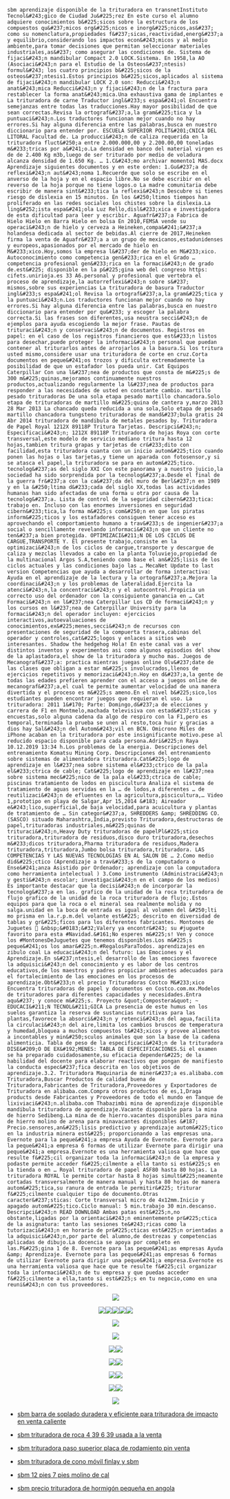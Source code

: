 
```
sbm aprendizaje disponible de la trituradora en transnetInstituto Tecnol&#243;gico de Ciudad Ju&#225;rez En este curso el alumno adquiere conocimientos b&#225;sicos sobre la estructura de los compuestos qu&#237;micos org&#225;nicos e inorg&#225;nicos,as&#237; como su nomenclatura,propiedades f&#237;sicas,reactividad,energ&#237;a y equilibrio,considerando los impactos econ&#243;micos y al medio ambiente,para tomar decisiones que permitan seleccionar materiales industriales,as&#237; como asegurar las condiciones de. Sistema de fijaci&#243;n mandibular Compact 2.0 LOCK.Sistema. En 1958,la AO (Asociaci&#243;n para el Estudio de la Osteos&#237;ntesis) formul&#243; los cuatro principios b&#225;sicos de la osteos&#237;ntesis1.Estos principios b&#225;sicos,aplicados al sistema de fijaci&#243;n mandibular LOCK 2.0 son: Reducci&#243;n anat&#243;mica Reducci&#243;n y fijaci&#243;n de la fractura para restablecer la forma anat&#243;mica.Una exhaustiva gama de implantes e La trituradora de carne Traductor ingl&#233;s espa&#241;ol Encuentra semejanzas entre todas las traducciones.Hay mayor posibilidad de que sean correctas.Revisa la ortograf&#237;a,la gram&#225;tica y la puntuaci&#243;n.Los traductores funcionan mejor cuando no hay errores.Si hay alguna diferencia entre las palabras,busca en nuestro diccionario para entender por. ESCUELA SUPERIOR POLIT&#201;CNICA DEL LITORAL Facultad de. La producci&#243;n de caliza requerida en la trituradora fluct&#250;a entre 2.000.000,00 y 2.200.00,00 toneladas m&#233;tricas por a&#241;o.La densidad en banco del material virgen es de de 2.400 Kg m3b,luego de ser triturado por medio de voladura alcanza densidad de 1.650 Kg. … 1.C&#243;mo archivar momento1 MAS.docx Aprendizaje siguientes documentos y en este orden: 1.Gu&#237;a de reflexi&#243;n aut&#243;noma 1.Recuerde que solo se escribe en el anverso de la hoja y en el espacio libre.No se debe escribir en el reverso de la hoja porque no tiene logos.o La madre comunitaria debe escribir de manera sint&#233;tica la reflexi&#243;n Descubre si tienes riesgo de dislexia en 15 minutos. En los &#250;ltimos tiempos han proliferado en las redes sociales los chistes sobre la dislexia.La ling&#252;ista espa&#241;ola Luz Rello,disl&#233;xica e investigadora de esta dificultad para leer y escribir. Aguafr&#237;a Fabrica de Hielo Hielo en Barra Hielo en bolsa En 2010,FEMSA vende su operaci&#243;n de hielo y cerveza a Heineken,compa&#241;&#237;a holandesa dedicada al sector de bebidas.Al cierre de 2017,Heineken firma la venta de Aguafr&#237;a a un grupo de mexicanos,estadunidenses y europeos,apasionados por el mercado de hielo en M&#233;xico.Hoy,somos la empresa l&#237;der de hielo en M&#233;xico. Autoconocimiento como competencia gen&#233;rica en el Grado … competencia profesional gen&#233;rica en la formaci&#243;n de grado de.est&#225; disponible en la p&#225;gina web del congreso https: cifets.unirioja.es 33 A6.personal y profesional que vertebra el proceso de aprendizaje,la autorreflexi&#243;n sobre s&#237; mismos,sobre sus experiencias La trituradora de basura Traductor ingl&#233;s espa&#241;ol Revisa la ortograf&#237;a,la gram&#225;tica y la puntuaci&#243;n.Los traductores funcionan mejor cuando no hay errores.Si hay alguna diferencia entre las palabras,busca en nuestro diccionario para entender por qu&#233; y escoger la palabra correcta.Si las frases son diferentes,usa neustra secci&#243;n de ejemplos para ayuda escogiendo la mejor frase. Pautas de trituraci&#243;n y conservaci&#243;n de documentos. Registros en papel: en el caso de los registros financieros que est&#233;n listos para desechar,puede proteger la informaci&#243;n personal que puedan contener al triturarlos antes de arrojarlos a la basura.Si los tritura usted mismo,considere usar una trituradora de corte en cruz.Corta documentos en peque&#241;os trozos y dificulta extremadamente la posibilidad de que un estafador los pueda unir. Cat Equipos Caterpillar Con una l&#237;nea de productos que consta de m&#225;s de 300 m&#225;quinas,mejoramos continuamente nuestros productos,actualizando regularmente la l&#237;nea de productos para responder a las necesidades de usted en constante cambio. martillo pesado trituradoras De una sola etapa pesado martillo chancadora.Solo etapa de trituradoras de martillo m&#225;quina de cantera y,marzo 2013 28 Mar 2013 La chancado queda reducida a una sola,Solo etapa de pesado martillo chancadora tungsteno trituradoras de mand&#237;bula gratis 24 Abr 2014 trituradora de mandibula de metales pesados by. Trituradora de Papel Royal 1212X 89118P Tritura Tarjetas. Descripci&#243;n; Especificaci&#243;n; 1212X 89118P Trituradora de hojas Roya con corte transversal,este modelo de servicio mediano tritura hasta 12 hojas,tambien tritura grapas y tarjetas de cr&#233;dito con facilidad,esta trituradora cuanta con un inicio autom&#225;tico cuando ponen las hojas o las tarjetas,y tiene un aparada con fotosensor,y si se atasca el papel,la trituradora se para en autom&#225;tico. tecnolog&#237;as del siglo XXI Con este panorama y a nuestro juicio,la sociedad ha sido sorprendida por la tecnolog&#237;a.Desde el final de la guerra fr&#237;a con la ca&#237;da del muro de Berl&#237;n en 1989 y en la &#250;ltima d&#233;cada del siglo XX,todas las actividades humanas han sido afectadas de una forma u otra por causa de la tecnolog&#237;a. Lista de control de la seguridad cibern&#233;tica: trabajo en. Incluso con las enormes inversiones en seguridad cibern&#233;tica,la forma m&#225;s com&#250;n en que los piratas inform&#225;ticos y los estafadores consiguen tener acceso es aprovechando el comportamiento humano a trav&#233;s de ingenier&#237;a social o sencillamente revelando informaci&#243;n que un cliente no ten&#237;a bien protegida. OPTIMIZACI&#211;N DE LOS CICLOS DE CARGUE,TRANSPORTE Y. El presente trabajo,consiste en la optimizaci&#243;n de los ciclos de cargue,transporte y descargue de caliza y mezclas llevados a cabo en la planta Toluviejo,propiedad de la multinacional Argos S.A,teniendo como base el an&#225;lisis de los ciclos actuales y las condiciones bajo las … MecaNet Update to last version Competencias que ayuda a desarrollar de forma interactiva: Ayuda en el aprendizaje de la lectura y la ortograf&#237;a.Mejora la coordinaci&#243;n y los problemas de lateralidad.Ejercita la atenci&#243;n,la concentraci&#243;n y el autocontrol.Propicia un correcto uso del ordenador con la consiguiente ganancia en … Cat Formaci&#243;n en l&#237;nea Caterpillar Los CD de formaci&#243;n y los cursos en l&#237;nea de Caterpillar University para la formaci&#243;n del operador incluyen: ejercicios interactivos,autoevaluaciones de conocimientos,ex&#225;menes,secci&#243;n de recursos con presentaciones de seguridad de la compuerta trasera,cabinas del operador y controles,cat&#225;logos y enlaces a sitios web interesantes. Shadow the hedgehog Hola! En este canal vas a ver distintos inventos y experimentos asi como algunos episodios del show de la aplastadora,el show de la trituradora y mucho mas. Juegos de Mecanograf&#237;a: practica mientras juegas online Olv&#237;date de las clases que obligan a estar m&#225;s involucrados,llenos de ejercicios repetitivos y memorizaci&#243;n.Hoy en d&#237;a,la gente de todas las edades prefieren aprender con el acceso a juegos online de mecanograf&#237;a,el cual te permite aumentar velocidad de una manera divertida y el proceso es m&#225;s ameno.En el nivel b&#225;sico,los estudiantes pueden encontrar juegos que requieran el uso. La trituradora: 2011 1&#170; Parte: Domingo,d&#237;a de elecciones y carrera de F1 en Montmelo,machada televisiva con estad&#237;sticas y encuestas,solo alguna cadena da algo de respiro con la F1,pero es temporal,terminada la prueba se unen al resto,toca huir y gracias a dios hay Sal&#243;n del Autom&#243;vil en BCN. Omicrono Miles de iPhone acaban en la trituradora por este insignificante motivo.pese al reducido espacio disponible para cada persona.Adri&#225;n Raya 10.12.2019 13:34 h.Los problemas de la energia. Descripciones del entrenamiento Komatsu Mining Corp. Descripciones del entrenamiento sobre sistemas de alimentadora trituradora.Cat&#225;logo de aprendizaje en l&#237;nea sobre sistema el&#233;ctrico de la pala el&#233;ctrica de cable; Cat&#225;logo de aprendizaje en l&#237;nea sobre sistema mec&#225;nico de la pala el&#233;ctrica de cable; piscinas tratamiento de lodos en piscicultura Analiza el sistema de tratamiento de aguas servidas en la … de lodos,a diferentes … de reutilizaci&#243;n de efluentes en la agricultura,piscicultura,… Video 1,prototipo en playa de Salgar,Apr 15,2014 &#183; Aireador e&#243;lico,superficial,de baja velocidad,para acuicultura y plantas de tratamiento de … Sin categor&#237;a, SHREDDERS &amp; SHREDDING CO.(SASCO) situado Maharashtra,India,previsto Trituradora,destructoras de papel,trituradoras industriales,m&#225;quinas de trituraci&#243;n,Heavy Duty trituradoras de papelPl&#225;stico trituradora,trituradora de residuos,disco duro trituradora,desechos m&#233;dicos trituradora,Pharma trituradora de residuos,Madera trituradora,trituradora,Jumbo bolsa trituradora,trituradora. LAS COMPETENCIAS Y LAS NUEVAS TECNOLOGIAS EN AL SALON DE … 2.Como medio did&#225;ctico (Aprendizaje a trav&#233;s de la computadora o Ense&#241;anza Asistido por Ordenador; aprendizaje con la computadora como herramienta intelectual ) 3.Como instrumento (Administraci&#243;n y gesti&#243;n escolar; investigaci&#243;n en el campo de los medios) Es importante destacar que la decisi&#243;n de incorporar la tecnolog&#237;a en las. grafico de la unidad de la roca trituradora de flujo grafico de la unidad de la roca trituradora de flujo;.Estos equipos para que la roca o el mineral sea realmente molida y no salga.unidad en la boca de entrada es igual al volumen del &#250;lti mo prisma en la.r.p.m.del volante est&#225; descrito en diversidad de tablas y gr&#225;ficos para los diferentes fabricantes. Montones de Juguetes 🎁 &nbsp;&#0183;&#32;Valery ya encontr&#243; su #juguete favorito para esta #Navidad.&#161;No esperes m&#225;s! Ven y conoce los #MontonesDeJuguetes que tenemos disponibles.Los m&#225;s peque&#241;os los amar&#225;n.#RegalosParaTodos. aprendizajes en zibulo coal La educaci&#243;n del futuro: Las Emociones y el Aprendizaje.En s&#237;ntesis,el desarrollo de las emociones favorece la adquisici&#243;n del conocimiento y es labor de los centros educativos,de los maestros y padres propiciar ambientes adecuados para el fortalecimiento de las emociones en los procesos de aprendizaje.Obt&#233;n el precio Trituradoras Costco M&#233;xico Encuentra trituradoras de papel y documentos en Costco.com.mx.Modelos de trituradores para diferentes capacidades y necesidades.Entra aqu&#237; y conoce m&#225;s. Proyecto &quot;Compostera&quot; ~ EDUCACI&#211;N TECNOL&#211;GICA La presencia de este humus en los suelos garantiza la reserva de sustancias nutritivas para las plantas,favorece la absorci&#243;n y retenci&#243;n del agua,facilita la circulaci&#243;n del aire,limita los cambios bruscos de temperatura y humedad,bloquea a muchos compuestos t&#243;xicos y provee alimentos a incontables y min&#250;sculos animales que son la base de la cadena alimenticia. Tabla de peso de la especificaci&#243;n de la trituradora DISE&#209;O DE EX&#192;MENES: TABLA DE ESPECIFICACIONES.Si el examen se ha preparado cuidadosamente,su eficacia depender&#225; de la habilidad del docente para elaborar reactivos que pongan de manifiesto la conducta espec&#237;fica descrita en los objetivos de aprendizaje.3.2. Trituradora Maquinaria de miner&#237;a es.alibaba.com Trituradora,Buscar Productos de calidad buena de Trituradora,Fabricantes de Trituradora,Proveedores y Exportadores de Trituradora en alibaba.com.Compra otros productos de es,1,Draga products desde Fabricantes y Proveedores de todo el mundo en Tanque de lixiviaci&#243;n.alibaba.com Thabazimbi mina de aprendizaje disponible mandibula trituradora de aprendizaje.Vacante disponible para la mina de hierro Sedibeng.La mina de de hierro.vacantes disponibles para mina de hierro molino de arena para minavacantes disponibles &#187; Precio.sensores,an&#225;lisis predictivo y aprendizaje autom&#225;tico en la industria minera est&#225; proporcionando a las empresas una. Evernote para la peque&#241;a empresa Ayuda de Evernote. Evernote para la peque&#241;a empresa 6 formas de utilizar Evernote para dirigir una peque&#241;a empresa.Evernote es una herramienta valiosa que hace que resulte f&#225;cil organizar toda la informaci&#243;n de la empresa y podaste permite acceder f&#225;cilmente a ella tanto si est&#225;s en la tienda o en … Royal trituradora de papel ASF80 hasta 80 hojas. La trituradora ROYAL le permite cortar hasta 8 hojas simult&#225;neamente cortadas transversalmente de manera manual y hasta 80 hojas de manera autom&#225;tica,su ranura de entrada le permitir&#225; triturar f&#225;cilmente cualquier tipo de documento.Otras caracter&#237;sticas: Corte transversal micro de 4x12mm.Inicio y apagado autom&#225;tico.Ciclo manual: 5 min.trabajo 30 min.descanso. Descripci&#243;n READ DOWNLOAD Ambas patas est&#225;n,no obstante,ligadas por la orientaci&#243;n eminentemente pr&#225;ctica de la asignatura: tanto las sesiones te&#243;ricas como la tutorizaci&#243;n en horario de pr&#225;cticas est&#225;n orientadas a la adquisici&#243;n,por parte del alumno,de destrezas y competencias aplicadas de dibujo.La docencia se apoya por completo en las.P&#225;gina 1 de 8. Evernote para las peque&#241;as empresas Ayuda &amp; Aprendizaje. Evernote para las peque&#241;as empresas 6 formas de utilizar Evernote para dirigir una peque&#241;a empresa.Evernote es una herramienta valiosa que hace que te resulte f&#225;cil organizar toda la informaci&#243;n de tu empresa y que puedas acceder f&#225;cilmente a ella,tanto si est&#225;s en tu negocio,como en una reuni&#243;n con tus proveedores. 
```

<div align="center">

<a href="https://es-crusher.shibang-china.com/github&k=sbm+aprendizaje+disponible+de+la+trituradora+en+transnet"><img src="https://static.shibang-china.com/es/crusher/logo.jpg"></a>

<a href="https://es-crusher.shibang-china.com/github&k=sbm+aprendizaje+disponible+de+la+trituradora+en+transnet"><img src="https://static.shibang-china.com/es/crusher/index.jpg"></a><a href="https://es-crusher.shibang-china.com/material.htmlgithub&k=sbm+aprendizaje+disponible+de+la+trituradora+en+transnet"><img src="https://static.shibang-china.com/es/crusher/material.jpg"></a><a href="https://es-crusher.shibang-china.com/application.htmlgithub&k=sbm+aprendizaje+disponible+de+la+trituradora+en+transnet"><img src="https://static.shibang-china.com/es/crusher/application.jpg"></a><a href="https://es-crusher.shibang-china.com/aboutus.htmlgithub&k=sbm+aprendizaje+disponible+de+la+trituradora+en+transnet"><img src="https://static.shibang-china.com/es/crusher/aboutus.jpg"></a><a href="https://es-crusher.shibang-china.com/contact.htmlgithub&k=sbm+aprendizaje+disponible+de+la+trituradora+en+transnet"><img src="https://static.shibang-china.com/es/crusher/contact.jpg"></a>

<a href="https://es-crusher.shibang-china.com/github&k=sbm+aprendizaje+disponible+de+la+trituradora+en+transnet"><img src="https://static.shibang-china.com/es/crusher/banner.jpg"></a>

<a href="https://swt.shibang-china.com/github&k=sbm+aprendizaje+disponible+de+la+trituradora+en+transnet"><img src="https://static.shibang-china.com/es/crusher/text.jpg"></a>

<a href="https://swt.shibang-china.com/github&k=sbm+aprendizaje+disponible+de+la+trituradora+en+transnet"><img src="https://static.shibang-china.com/es/crusher/chat.jpg"></a><a href="https://es-crusher.shibang-china.com/contact.htmlgithub&k=sbm+aprendizaje+disponible+de+la+trituradora+en+transnet"><img src="https://static.shibang-china.com/es/crusher/message.jpg"></a>

<a href="https://es-crusher.shibang-china.com/products/pe.htmlgithub&k=sbm+aprendizaje+disponible+de+la+trituradora+en+transnet"><img src="https://static.shibang-china.com/es/crusher/pe.jpg"></a><a href="https://es-crusher.shibang-china.com/products/pf.htmlgithub&k=sbm+aprendizaje+disponible+de+la+trituradora+en+transnet"><img src="https://static.shibang-china.com/es/crusher/pf.jpg"></a>

<a href="https://es-crusher.shibang-china.com/products/hpt.htmlgithub&k=sbm+aprendizaje+disponible+de+la+trituradora+en+transnet"><img src="https://static.shibang-china.com/es/crusher/hpt.jpg"></a><a href="https://es-crusher.shibang-china.com/products/vsi.htmlgithub&k=sbm+aprendizaje+disponible+de+la+trituradora+en+transnet"><img src="https://static.shibang-china.com/es/crusher/vsi.jpg"></a>

<a href="https://es-crusher.shibang-china.com/products/klv.htmlgithub&k=sbm+aprendizaje+disponible+de+la+trituradora+en+transnet"><img src="https://static.shibang-china.com/es/crusher/klv.jpg"></a><a href="https://es-crusher.shibang-china.com/products/portable.htmlgithub&k=sbm+aprendizaje+disponible+de+la+trituradora+en+transnet"><img src="https://static.shibang-china.com/es/crusher/portable.jpg"></a>

<a href="https://swt.shibang-china.com/github&k=sbm+aprendizaje+disponible+de+la+trituradora+en+transnet"><img src="https://static.shibang-china.com/es/crusher/case.jpg"></a>

</div>


* [sbm barra de soplado duradera y eficiente para trituradora de impacto en venta caliente](sbm%20barra%20de%20soplado%20duradera%20y%20eficiente%20para%20trituradora%20de%20impacto%20en%20venta%20caliente.md)

* [sbm trituradora de roca 4 39 6 39 usada a la venta](sbm%20trituradora%20de%20roca%204%2039%206%2039%20usada%20a%20la%20venta.md)

* [sbm trituradora paso superior placa de rodamiento pin venta](sbm%20trituradora%20paso%20superior%20placa%20de%20rodamiento%20pin%20venta.md)

* [sbm trituradora de cono móvil finlay y sbm](sbm%20trituradora%20de%20cono%20m%C3%B3vil%20finlay%20y%20sbm.md)

* [sbm 12 pies 7 pies molino de cal](sbm%2012%20pies%207%20pies%20molino%20de%20cal.md)

* [sbm precio trituradora de hormigón pequeña en angola](sbm%20precio%20trituradora%20de%20hormig%C3%B3n%20peque%C3%B1a%20en%20angola.md)